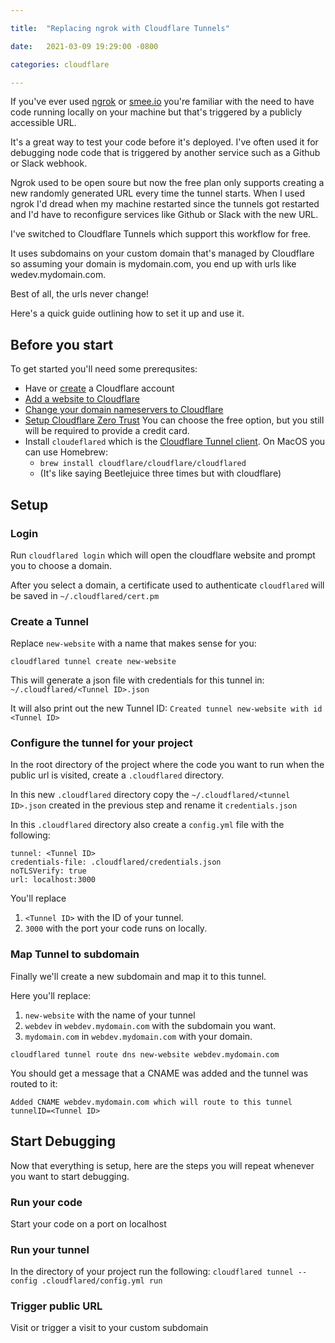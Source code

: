 ```yaml
---

title:  "Replacing ngrok with Cloudflare Tunnels"

date:   2021-03-09 19:29:00 -0800

categories: cloudflare

---
```

If you've ever used [ngrok](https://ngrok.com) or [smee.io](https://smee.io) you're familiar with the need to have code running locally on your machine but that's triggered by a publicly accessible URL.

It's a great way to test your code before it's deployed. I've often used it for debugging node code that is triggered by another service such as a Github or Slack webhook.

Ngrok used to be open soure but now the free plan only supports creating a new randomly generated URL every time the tunnel starts. When I used ngrok I'd dread when my machine restarted since the tunnels got restarted and I'd have to reconfigure services like Github or Slack with the new URL.

I've switched to Cloudflare Tunnels which support this workflow for free. 

It uses subdomains on your custom domain that's managed by Cloudflare so assuming your domain is mydomain.com, you end up with urls like wedev.mydomain.com. 

Best of all, the urls never change!

Here's a quick guide outlining how to set it up and use it.

## Before you start
To get started you'll need some prerequsites:
* Have or [create](https://dash.cloudflare.com/sign-up) a Cloudflare account
* [Add a website to Cloudflare](https://support.cloudflare.com/hc/en-us/articles/201720164-Creating-a-Cloudflare-account-and-adding-a-website)
* [Change your domain nameservers to Cloudflare](https://support.cloudflare.com/hc/en-us/articles/205195708)
* [Setup Cloudflare Zero Trust](https://dash.teams.cloudflare.com/) You can choose the free option, but you still will be required to provide a credit card.
* Install `cloudeflared` which is the [Cloudflare Tunnel client](https://github.com/cloudflare/cloudflared). On MacOS you can use Homebrew:
  * `brew install cloudflare/cloudflare/cloudflared`
  * (It's like saying Beetlejuice three times but with cloudflare)

## Setup

### Login
Run `cloudflared login` which will open the cloudflare website and prompt you to choose a domain.

After you select a domain, a certificate used to authenticate `cloudflared` will be saved in `~/.cloudflared/cert.pm`

### Create a Tunnel
Replace `new-website` with a name that makes sense for you:

`cloudflared tunnel create new-website`

This will generate a json file with credentials for this tunnel in: `~/.cloudflared/<Tunnel ID>.json`

It will also print out the new Tunnel ID: `Created tunnel new-website with id <Tunnel ID>`

### Configure the tunnel for your project
  
In the root directory of the project where the code you want to run when the public url is visited, create a `.cloudflared` directory.

  In this new `.cloudflared` directory copy the `~/.cloudflared/<tunnel ID>.json` created in the previous step and rename it `credentials.json`

In this `.cloudflared` directory also create a `config.yml` file with the following:
```
tunnel: <Tunnel ID>
credentials-file: .cloudflared/credentials.json
noTLSVerify: true
url: localhost:3000
```
You'll replace
1. `<Tunnel ID>` with the ID of your tunnel.
2. `3000` with the port your code runs on locally.

### Map Tunnel to subdomain
Finally we'll create a new subdomain and map it to this tunnel.

Here you'll replace:
1. `new-website` with the name of your tunnel
2. `webdev` in `webdev.mydomain.com` with the subdomain you want.
3. `mydomain.com` in `webdev.mydomain.com` with your domain.

`cloudflared tunnel route dns new-website webdev.mydomain.com`

You should get a message that a CNAME was added and the tunnel was routed to it:

`Added CNAME webdev.mydomain.com which will route to this tunnel tunnelID=<Tunnel ID>`

## Start Debugging
Now that everything is setup, here are the steps you will repeat whenever you want to start debugging.

### Run your code
Start your code on a port on localhost

### Run your tunnel
In the directory of your project run the following:
`cloudflared tunnel --config .cloudflared/config.yml run`

### Trigger public URL
Visit or trigger a visit to your custom subdomain 